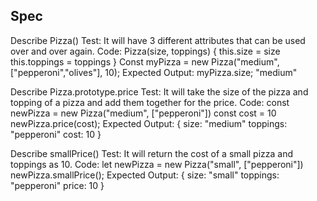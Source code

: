 ## Spec

Describe Pizza()
Test: It will have 3 different attributes that can be used over and over again.
Code:
Pizza(size, toppings) {
  this.size = size
  this.toppings = toppings
}
Const myPizza = new Pizza("medium", ["pepperoni","olives"], 10);
Expected Output:
 myPizza.size;
 "medium"

Describe Pizza.prototype.price
Test: It will take the size of the pizza and topping of a pizza and add them together for the price.
Code:
const newPizza = new Pizza("medium", ["pepperoni"])
const cost = 10
newPizza.price(cost);
Expected Output:
{
  size: "medium"
  toppings: "pepperoni"
  cost: 10
}

Describe smallPrice()
Test: It will return the cost of a small pizza and toppings as 10.
Code: 
let newPizza = new Pizza("small", ["pepperoni"])
newPizza.smallPrice();
Expected Output:
{
  size: "small"
  toppings: "pepperoni"
  price: 10
}